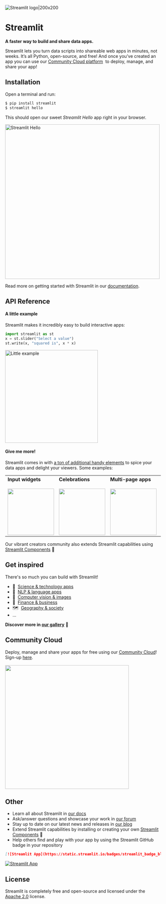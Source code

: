 ![Streamlit logo|200x200](https://i.ibb.co/5FdSr1V/streamlit.png)

# Streamlit

**A faster way to build and share data apps.**

Streamlit lets you turn data scripts into shareable web apps in minutes, not weeks. It’s all Python, open-source, and free! And once you’ve created an app you can use our [Community Cloud platform](https://streamlit.io/cloud)  to deploy, manage, and share your app!


## Installation

Open a terminal and run:
```bash
$ pip install streamlit 
$ streamlit hello
```

This should open our sweet _Streamlit Hello_ app right in your browser.

<img src="https://media.cleanshot.cloud/media/55064/9RAuEZKubvrlrlPVua50xuhyPIiD8MBdvzi7Pa3s.gif?Expires=1674790062&Signature=fqIRLW0tMXntC1vCrSq3yLPTtA58SRLiO1i0y~7YshYuOfQQokc0OI6uxWg6IBL8rw2gGnzA4ML-OdGWPgK6WSulyLR-wNbQAPiKX4LF0vXS9F6AmZ8V39Tze5Fo9TWfA3JZF3mnu7q6JrkssCk~6614xuugx9gojkOJMtsbFrOiM2kNLkje2OepBbxromYKVLLEQGwuPcFvUiA3Hb6ZuSHtNX~99wLu94PAKpXfPUf21sCt4vfmYItkl0z6BuHWYP5Zs5SlvPo8iXvdrb-dKL-~-kbTRjpcTFgWhFT1zg8iNZNCeR0Q~QvpS8rzfQPMMeIiBiRJFmTm4RC7~FRktA__&Key-Pair-Id=K269JMAT9ZF4GZ" alt="Streamlit Hello" width=500 href="none"></img>

Read more on getting started with Streamlit in our [documentation](https://docs.streamlit.io/library/get-started).


## API Reference

#### A little example

Streamlit makes it incredibly easy to build interactive apps:

```python
import streamlit as st
x = st.slider("Select a value")
st.write(x, "squared is", x * x)
```

<img src="https://user-images.githubusercontent.com/7164864/214900507-1c89fc6b-e196-4f5c-890f-7e0be62d5d9d.png" width=300 alt="Little example"></img>

#### Give me more!

Streamlit comes in with [a ton of additional handy elements](https://docs.streamlit.io/library/api-reference) to spice your data apps and delight your viewers. Some examples:

<table border="0">
   <tr>
     <td><strong>Input widgets</strong><br><br><img src="https://docs.streamlit.io/images/api/date_input.jpg" height="150"></td>
     <td><strong>Celebrations<br><br><img src="https://docs.streamlit.io/images/api/balloons.jpg" height="150"></td>
     <td><strong>Multi-page apps<br><br><img src="https://docs.streamlit.io/images/mpa-add-pages.png" height="150"></td>
     <td><strong>Charts<br><br><img src="https://docs.streamlit.io/images/api/line_chart.jpg" height="150"></td>
     <td><strong>Layout<br><br><img src="https://docs.streamlit.io/images/api/tabs.jpg" height="150"></td>
     <td><strong>Media<br><br><img src="https://docs.streamlit.io/images/api/image.jpg" height="150"></td>
  </tr>
<table>

Our vibrant creators community also extends Streamlit capabilities using [Streamlit Components](https://streamlit.io/components) 🧩

## Get inspired 
 
There's so much you can build with Streamlit!
- 🧬  [Science & technology apps](https://streamlit.io/gallery?category=science-technology)
- 💬  [NLP & language apps](https://streamlit.io/gallery?category=nlp-language)
- 👀  [Computer vision & images](https://streamlit.io/gallery?category=computer-vision-images)
- 🏦  [Finance & business](https://streamlit.io/gallery?category=finance-business)
- 🗺  [Geography & society](https://streamlit.io/gallery?category=geography-society)
- ...

**Discover more in [our gallery](https://streamlit.io/gallery)** 🎈

## Community Cloud
  
Deploy, manage and share your apps for free using our [Community Cloud](https://streamlit.io/cloud)! Sign-up [here](https://share.streamlit.io/signup). <br><br>
<img src="https://user-images.githubusercontent.com/7164864/214965336-64500db3-0d79-4a20-8052-2dda883902d2.gif" width="400"></img>

## Other

- Learn all about Streamlit in [our docs](https://docs.streamlit.io)
- Ask/answer questions and showcase your work in [our forum](https://discuss.streamlit.io)
- Stay up to date on our latest news and releases in [our blog](https://blog.streamlit.io)
- Extend Streamlit capabilities by installing or creating your own [Streamlit Components](https://streamlit.io/components) 🧩
- Help others find and play with your app by using the Streamlit GitHub badge in your repository
```markdown
[![Streamlit App](https://static.streamlit.io/badges/streamlit_badge_black_white.svg)](URL_TO_YOUR_APP)
```
[![Streamlit App](https://static.streamlit.io/badges/streamlit_badge_black_white.svg)](https://share.streamlit.io/streamlit/roadmap)

## License

Streamlit is completely free and open-source and licensed under the [Apache 2.0](https://www.apache.org/licenses/LICENSE-2.0) license.

